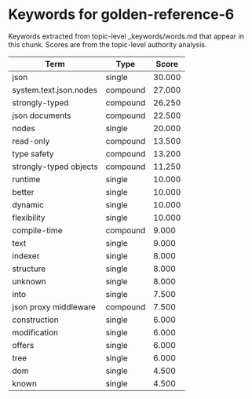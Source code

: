 # Keywords for golden-reference-6

Keywords extracted from topic-level _keywords/words.md that appear in this chunk.
Scores are from the topic-level authority analysis.

| Term | Type | Score |
|------|------|-------|
| json | single | 30.000 |
| system.text.json.nodes | compound | 27.000 |
| strongly-typed | compound | 26.250 |
| json documents | compound | 22.500 |
| nodes | single | 20.000 |
| read-only | compound | 13.500 |
| type safety | compound | 13.200 |
| strongly-typed objects | compound | 11.250 |
| runtime | single | 10.000 |
| better | single | 10.000 |
| dynamic | single | 10.000 |
| flexibility | single | 10.000 |
| compile-time | compound | 9.000 |
| text | single | 9.000 |
| indexer | single | 8.000 |
| structure | single | 8.000 |
| unknown | single | 8.000 |
| into | single | 7.500 |
| json proxy middleware | compound | 7.500 |
| construction | single | 6.000 |
| modification | single | 6.000 |
| offers | single | 6.000 |
| tree | single | 6.000 |
| dom | single | 4.500 |
| known | single | 4.500 |
